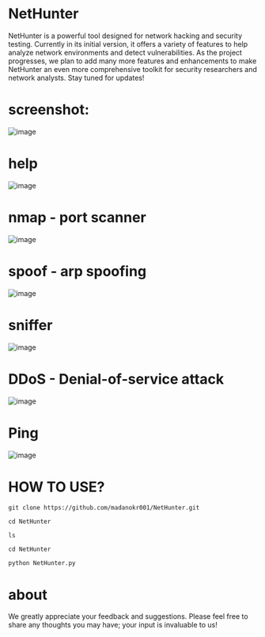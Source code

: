 # NetHunter
NetHunter is a powerful tool designed for network hacking and security testing. Currently in its initial version, it offers a variety of features to help analyze network environments and detect vulnerabilities.
As the project progresses, we plan to add many more features and enhancements to make NetHunter an even more comprehensive toolkit for security researchers and network analysts. Stay tuned for updates!

# screenshot:
![image](https://github.com/user-attachments/assets/28a4de3d-8b5b-4777-9a89-810dca008136)

# help
![image](https://github.com/user-attachments/assets/f0063694-5faf-4cde-abba-439fa56aee2f)

# nmap - port scanner
![image](https://github.com/user-attachments/assets/f5e29065-b76e-4215-a165-3d346f5b76df)

# spoof - arp spoofing
![image](https://github.com/user-attachments/assets/19401f7d-88d6-4a44-86b9-c9219c5209f3)

# sniffer
![image](https://github.com/user-attachments/assets/b732774a-2180-4f5f-9862-3a6b51950284)

# DDoS - Denial-of-service attack
![image](https://github.com/user-attachments/assets/941df476-1032-426e-9d70-3dee5f79578c)

# Ping
![image](https://github.com/user-attachments/assets/c2e0779a-894b-41f3-ab31-9573560a40fe)

# HOW TO USE?
```
git clone https://github.com/madanokr001/NetHunter.git
```
```
cd NetHunter
```
```
ls
```
```
cd NetHunter
```
```
python NetHunter.py
```

# about
We greatly appreciate your feedback and suggestions. Please feel free to share any thoughts you may have; your input is invaluable to us!











